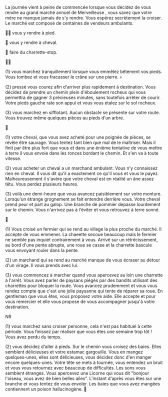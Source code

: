 La journée vient à peine de commencée lorsque vous décidez de vous rendre au grand marché annuel de Merveilleuse , vous savez que votre mère ne manque jamais de s'y rendre. Vous espérez secrètement la croiser. Le marché est composé de centaines de vendeurs ambulants.

🚶‍♂️ vous y rendre à pied.

🐴 vous y rendre à cheval.

🚜 faire du charrette-stop.


🚶‍♂️

(1) vous marchez tranquillement lorsque vous emmêlez bêtement vos pieds. Vous tombez et vous fracasser le crâne sur une pierre.
💀

(2) pressé vous courez afin d'arriver plus rapidement à destination. Vous décidez de prendre un chemin plein d'éboulement rocheux qui vous permettra de gagner 3 précieuses minutes, sans toutefois arrêter de courir. Votre pieds gauche rate son appui et vous vous etalez sur le sol rocheux.

(3) vous marchez en sifflotant. Aucun obstacle se présente sur votre route. Vous trouvez même quelques pièces au pieds d'un arbre.


🐴

(1) votre cheval, que vous avez acheté pour une poignée de pièces, se révèle être sauvage. Vous tentez tant bien que mal de le maîtriser. Mais il finit par être plus fort que vous et dans une énième tentative de vous mettre à terre il vous envoie dans les ronces bordant le chemin. Et s'en va à toute vitesse.

(2) vous acheter un cheval a un marchand ambulant. Vous n'y connaissez rien en cheval. Il vous dit qu'il a exactement ce qu'il vous et vous le payez. Malheureusement il s'avère que votre cheval est en réalité un âne assez têtu. Vous perdez plusieurs heures.

(3) voilà une demi-heure que vous avancez paisiblement sur votre monture. Lorsqu'un étrange grognement se fait entendre derrière vous. Votre cheval prend peur et part au galop. Une branche de pommier depasse lourdement sur le chemin. Vous n'arrivez pas à l'éviter et vous retrouvez à terre sonné.


🚜

(1) Vous croisé un fermier qui se rend au village la plus proche du marché. Il accepte de vous emmener. La chaeette secoue beaucoup mais le fermier ne semble pas inquiet contrairement à vous. Arrivé sur un rétrécissement, au bord d'une pente abrupte, une roue se casse et la charrette bascule vous envoyant rouler dans la pente.

(2) un marchand qui se rend au marché manque de vous écraser au détour d'un virage. Il vous prends avec lui.

(3) vous commencez à marcher quand vous apercevez au loin une charrette à l'arrêt. Vous avez parler de paysans piégés par des bandits utilisant des charrettes pour bloquer la route. Vous avancez prudemment et vous vous rendez compte que c'est une jolie paysanne qui tente de réparer sa roue. En gentleman que vous êtes, vous proposez votre aide. Elle accepte et pour vous remercier et elle vous propose de vous accompagner jusqu'à votre destination.


NR

(1) vous marchez sans croiser personne, cela n'est pas habituel à cette période. Vous finissez par réaliser que vous êtes une semaine trop tôt ! Vous avez perdu du temps.

(2) vous décidez d'aller à pieds. Sur le chemin vous croisez des baies. Elles semblent délicieuses et votre estamac gargouille. Vous en mangez quelques-unes, elles sont délicieuses, vous décidez donc d'en manger encore quelques-unes. Votre tête se mets à tournée, vous entendez un bruit et vous vous retournez avec beaucoup de difficultés. Les sons vous semblent étranges. Vous apercevez une Licorne qui vous dit "bonjour l'oiseau, vous avez de bien belles ailes". L'instant d'après vous êtes sur une branche et vous tentez de vous envoler. Les baies que vous avez mangées contiennent un poison hallucinogène.
🤒
